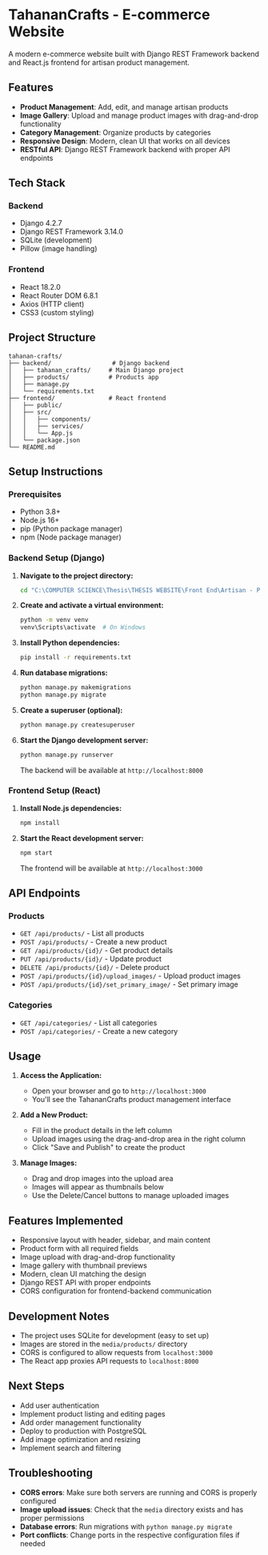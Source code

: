 # TahananCrafts - E-commerce Website

A modern e-commerce website built with Django REST Framework backend and React.js frontend for artisan product management.

## Features

- **Product Management**: Add, edit, and manage artisan products
- **Image Gallery**: Upload and manage product images with drag-and-drop functionality
- **Category Management**: Organize products by categories
- **Responsive Design**: Modern, clean UI that works on all devices
- **RESTful API**: Django REST Framework backend with proper API endpoints

## Tech Stack

### Backend
- Django 4.2.7
- Django REST Framework 3.14.0
- SQLite (development)
- Pillow (image handling)

### Frontend
- React 18.2.0
- React Router DOM 6.8.1
- Axios (HTTP client)
- CSS3 (custom styling)

## Project Structure

```
tahanan-crafts/
├── backend/                 # Django backend
│   ├── tahanan_crafts/     # Main Django project
│   ├── products/           # Products app
│   ├── manage.py
│   └── requirements.txt
├── frontend/               # React frontend
│   ├── public/
│   ├── src/
│   │   ├── components/
│   │   ├── services/
│   │   └── App.js
│   └── package.json
└── README.md
```

## Setup Instructions

### Prerequisites
- Python 3.8+
- Node.js 16+
- pip (Python package manager)
- npm (Node package manager)

### Backend Setup (Django)

1. **Navigate to the project directory:**
   ```bash
   cd "C:\COMPUTER SCIENCE\Thesis\THESIS WEBSITE\Front End\Artisan - Product Page"
   ```

2. **Create and activate a virtual environment:**
   ```bash
   python -m venv venv
   venv\Scripts\activate  # On Windows
   ```

3. **Install Python dependencies:**
   ```bash
   pip install -r requirements.txt
   ```

4. **Run database migrations:**
   ```bash
   python manage.py makemigrations
   python manage.py migrate
   ```

5. **Create a superuser (optional):**
   ```bash
   python manage.py createsuperuser
   ```

6. **Start the Django development server:**
   ```bash
   python manage.py runserver
   ```

   The backend will be available at `http://localhost:8000`

### Frontend Setup (React)

1. **Install Node.js dependencies:**
   ```bash
   npm install
   ```

2. **Start the React development server:**
   ```bash
   npm start
   ```

   The frontend will be available at `http://localhost:3000`

## API Endpoints

### Products
- `GET /api/products/` - List all products
- `POST /api/products/` - Create a new product
- `GET /api/products/{id}/` - Get product details
- `PUT /api/products/{id}/` - Update product
- `DELETE /api/products/{id}/` - Delete product
- `POST /api/products/{id}/upload_images/` - Upload product images
- `POST /api/products/{id}/set_primary_image/` - Set primary image

### Categories
- `GET /api/categories/` - List all categories
- `POST /api/categories/` - Create a new category

## Usage

1. **Access the Application:**
   - Open your browser and go to `http://localhost:3000`
   - You'll see the TahananCrafts product management interface

2. **Add a New Product:**
   - Fill in the product details in the left column
   - Upload images using the drag-and-drop area in the right column
   - Click "Save and Publish" to create the product

3. **Manage Images:**
   - Drag and drop images into the upload area
   - Images will appear as thumbnails below
   - Use the Delete/Cancel buttons to manage uploaded images

## Features Implemented

- Responsive layout with header, sidebar, and main content
- Product form with all required fields
- Image upload with drag-and-drop functionality
- Image gallery with thumbnail previews
- Modern, clean UI matching the design
- Django REST API with proper endpoints
- CORS configuration for frontend-backend communication

## Development Notes

- The project uses SQLite for development (easy to set up)
- Images are stored in the `media/products/` directory
- CORS is configured to allow requests from `localhost:3000`
- The React app proxies API requests to `localhost:8000`

## Next Steps

- Add user authentication
- Implement product listing and editing pages
- Add order management functionality
- Deploy to production with PostgreSQL
- Add image optimization and resizing
- Implement search and filtering

## Troubleshooting

- **CORS errors**: Make sure both servers are running and CORS is properly configured
- **Image upload issues**: Check that the `media` directory exists and has proper permissions
- **Database errors**: Run migrations with `python manage.py migrate`
- **Port conflicts**: Change ports in the respective configuration files if needed

